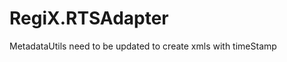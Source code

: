 # RegiX.RTSAdapter

MetadataUtils need to be updated to create xmls with timeStamp

<!-- RTSAdapter
Expected:
<<RoutesSearch xmlns="http://egov.bg/RegiX/MTITC/Rts"><ForwardFirstStopMunicipality>Столична</ForwardFirstStopMunicipality><BackwardFirstStopMunicipality>Долна Баня</BackwardFirstStopMunicipality><ForwardTime>00:00:00.0</ForwardTime><BackwardTime>00:00:00.0</BackwardTime><Seasonal><IsSeasonal>false</IsSeasonal></Seasonal><Schedule><IsDaily>false</IsDaily><Monday>false</Monday><Tuesday>false</Tuesday><Wednesday>false</Wednesday><Thursday>false</Thursday><Friday>false</Friday><Saturday>false</Saturday><Sunday>false</Sunday><BeforeHoliday>false</BeforeHoliday><Holiday>false</Holiday></Schedule></RoutesSearch>>.
 Actual:
<?xml version="1.0" encoding="UTF-8"?>
<RoutesSearch xmlns="http://egov.bg/RegiX/MTITC/Rts">
   <ForwardFirstStopMunicipality>Столична</ForwardFirstStopMunicipality>
   <BackwardFirstStopMunicipality>Долна Баня</BackwardFirstStopMunicipality>
   <ForwardTime>0001-01-01</ForwardTime>
   <BackwardTime>0001-01-01</BackwardTime>
   <Seasonal>
      <IsSeasonal>false</IsSeasonal>
      <SeasonStartDay />
      <SeasonStartMonth />
      <SeasonEndDay />
      <SeasonEndMonth />
   </Seasonal>
   <Schedule>
      <IsDaily>false</IsDaily>
      <Monday>false</Monday>
      <Tuesday>false</Tuesday>
      <Wednesday>false</Wednesday>
      <Thursday>false</Thursday>
      <Friday>false</Friday>
      <Saturday>false</Saturday>
      <Sunday>false</Sunday>
      <BeforeHoliday>false</BeforeHoliday>
      <Holiday>false</Holiday>
   </Schedule>
</RoutesSearch> -->
